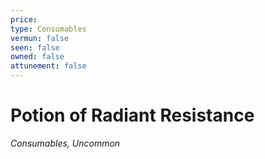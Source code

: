 ```yaml
---
price: 
type: Consumables
vermun: false
seen: false
owned: false
attunement: false
---
```

# Potion of Radiant Resistance

*Consumables, Uncommon*